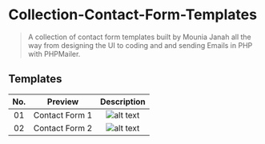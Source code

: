 # Collection-Contact-Form-Templates
 
> A collection of contact form templates built by Mounia Janah all the way from designing the UI to coding and and sending Emails in PHP with PHPMailer. 

## Templates

| No. |   Preview    |                                            Description                                            |    
| :-: | :----------: | :-----------------------------------------------------------------------------------------------: | 
| 01  | Contact Form 1 | ![alt text](https://github.com/MoonJanah/Collection-Contact-Form-Templates/blob/main/ContactForm-1/Screenshot%20(1089).png) | 
| 02  | Contact Form 2 | ![alt text](https://github.com/MoonJanah/Collection-Contact-Form-Templates/blob/main/ContactForm-2/Template-ContactForm-2.png) | 



